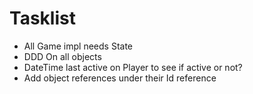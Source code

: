 # Tasklist

- All Game impl needs State 
- DDD On all objects
- DateTime last active on Player to see if active or not?
- Add object references under their Id reference
